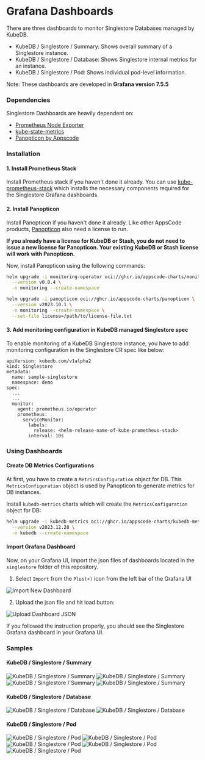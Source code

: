 # Grafana Dashboards

There are three dashboards to monitor Singlestore Databases managed by KubeDB.

- KubeDB / Singlestore / Summary: Shows overall summary of a Singlestore instance.
- KubeDB / Singlestore / Database: Shows Singlestore internal metrics for an instance.
- KubeDB / Singlestore / Pod: Shows individual pod-level information.

Note: These dashboards are developed in **Grafana version 7.5.5**

### Dependencies

Singlestore Dashboards are heavily dependent on:

- [Prometheus Node Exporter](https://github.com/prometheus/node_exporter)
- [kube-state-metrics](https://github.com/kubernetes/kube-state-metrics)
- [Panopticon by Appscode](https://byte.builders/blog/post/introducing-panopticon/)


### Installation

#### 1. Install Prometheus Stack

Install Prometheus stack if you haven't done it already. You can use [kube-prometheus-stack](https://artifacthub.io/packages/helm/prometheus-community/kube-prometheus-stack) which installs the necessary components required for the Singlestore Grafana dashboards.

#### 2. Install Panopticon

Install Panopticon if you haven't done it already. Like other AppsCode products, [Panopticon](https://byte.builders/blog/post/introducing-panopticon/) also need a license to run.

**If you already have a license for KubeDB or Stash, you do not need to issue a new license for Panopticon. Your existing KubeDB or Stash license will work with Panopticon.**

Now, install Panopticon using the following commands:

```bash
helm upgrade -i monitoring-operator oci://ghcr.io/appscode-charts/monitoring-operator \
  --version v0.0.4 \
  -n monitoring --create-namespace

helm upgrade -i panopticon oci://ghcr.io/appscode-charts/panopticon \
  --version v2023.10.1 \
  -n monitoring --create-namespace \
  --set-file license=/path/to/license-file.txt
```

#### 3. Add monitoring configuration in KubeDB managed Singlestore spec

To enable monitoring of a KubeDB Singlestore instance, you have to add monitoring configuration in the Singlestore CR spec like below:

```
apiVersion: kubedb.com/v1alpha2
kind: Singlestore
metadata:
  name: sample-singlestore
  namespace: demo
spec:
  ...
  ...
  monitor:
    agent: prometheus.io/operator
    prometheus:
      serviceMonitor:
        labels:
          release: <helm-release-name-of-kube-prometheus-stack>
        interval: 10s
```

### Using Dashboards

#### Create DB Metrics Configurations

At first, you have to create a `MetricsConfiguration` object for DB. This `MetricsConfiguration` object is used by Panopticon to generate metrics for DB instances.

Install `kubedb-metrics` charts which will create the `MetricsConfiguration` object for DB:

```bash
helm upgrade -i kubedb-metrics oci://ghcr.io/appscode-charts/kubedb-metrics \
  --version v2023.12.28 \
  -n kubedb --create-namespace
```

#### Import Grafana Dashboard

Now, on your Grafana UI, import the json files of dashboards located in the `singlestore` folder of this repository.


1. Select `Import` from the `Plus(+)` icon from the left bar of the Grafana UI

![Import New Dashboard](/singlestore/images/import_dashboard_1.png)

2. Upload the json file and hit load button:

![Upload Dashboard JSON](/singlestore/images/import_dashboard_2.png)


If you followed the instruction properly, you should see the Singlestore Grafana dashboard in your Grafana UI.

### Samples

####  KubeDB / Singlestore / Summary

![KubeDB / Singlestore / Summary](/singlestore/images/singlestore-summary-1.png)
![KubeDB / Singlestore / Summary](/singlestore/images/singlestore-summary-2.png)
![KubeDB / Singlestore / Summary](/singlestore/images/singlestore-summary-3.png)
![KubeDB / Singlestore / Summary](/singlestore/images/singlestore-summary-4.png)

#### KubeDB / Singlestore / Database

![KubeDB / Singlestore / Database](/singlestore/images/singlestore-database-1.png)
![KubeDB / Singlestore / Database](/singlestore/images/singlestore-database-2.png)

#### KubeDB / Singlestore / Pod

![KubeDB / Singlestore / Pod](/singlestore/images/singlestore-pod-1.png)
![KubeDB / Singlestore / Pod](/singlestore/images/singlestore-pod-2.png)
![KubeDB / Singlestore / Pod](/singlestore/images/singlestore-pod-3.png)
![KubeDB / Singlestore / Pod](/singlestore/images/singlestore-pod-4.png)
![KubeDB / Singlestore / Pod](/singlestore/images/singlestore-pod-5.png)